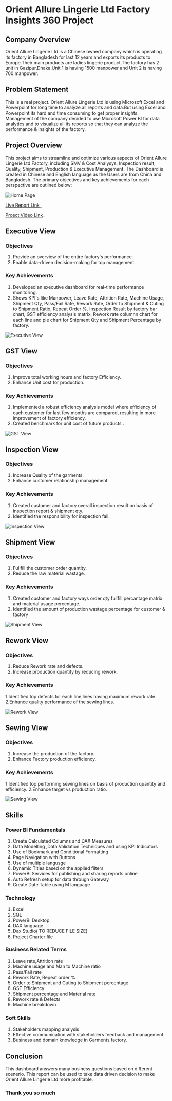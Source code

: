 # Orient Allure Lingerie Ltd Factory Insights 360 Project

## Company Overview
Orient Allure Lingerie Ltd is a Chinese owned company which is operating its factory in Bangladesh for last 12 years and exports its products to Europe.Their main products are ladies lingerie product.The factory has 2 unit in Gazipur,Dhaka.Unit 1 is having 1500 manpower and Unit 2 is having 700 manpower.

## Problem Statement
This is a real project. Orient Allure Lingerie Ltd is using Microsoft Excel and Powerpoint for long time to analyze all reports and data.But using Excel and Powerpoint its hard and time consuming to get proper insights. Management of the company decided to use Microsoft Power BI for data analytics and to visualize all its reports so that they can analyze the performance & insights of the factory.

## Project Overview
This project aims to streamline and optimize various aspects of Orient Allure Lingerie Ltd Factory, including SMV & Cost Analysys, Inspection result, Quality, Shipment, Production & Executive Management. The Dashboard is created in Chinese and English language as the Users are from China and Bangladesh. The primary objectives and key achievements for each perspective are outlined below:

![Home Page](https://github.com/alisyedakkas/Factory-Insights-360/blob/main/Media/Dashboard%20Photos/Home%20Page.png)


[Live Report Link](https://app.powerbi.com/view?r=eyJrIjoiYjA0ZTc5YzItM2M3Mi00Y2IwLWI4OTktMWE2MjBmYjI3NDk3IiwidCI6ImM2ZTU0OWIzLTVmNDUtNDAzMi1hYWU5LWQ0MjQ0ZGM1YjJjNCJ9)_

[Proect Video Link](https://www.youtube.com/embed/7VPdxJDEAcM?si=6-DBfMA-_WKU0o_R)_


## Executive View
### Objectives
1. Provide an overview of the entire factory's performance.
2. Enable data-driven decision-making for top management.
### Key Achievements
1. Developed an executive dashboard for real-time performance monitoring.
2. Shows KPI's like Manpower, Leave Rate, Attrition Rate, Machine Usage, Shipment Qty, Pass/Fail Rate, Rework Rate, Order to Shipment & Cuting to Shipment Ratio, Repeat Order %. Inspection Result by factory bar chart, GST efficiency analysis matrix, Rework rate columnn chart for each line and pie chart for Shipment Qty and Shipment Percentage by factory.

![Executive View](https://github.com/alisyedakkas/Factory-Insights-360/blob/main/Media/Dashboard%20Photos/Executive%20View.png)


## GST View
### Objectives
1. Improve total working hours and factory Efficiency.
2. Enhance Unit cost for production.
### Key Achievements
1. Implemented a robust efficiency analysis model where efficiency of each customer for last few months are compared, resulting in more improvement of factory efficiency.
2. Created benchmark for unit cost of future products .
   
![GST View](https://github.com/alisyedakkas/Factory-Insights-360/blob/main/Media/Dashboard%20Photos/GST%20View.png)

## Inspection View
### Objectives
1. Increase Quality of the garments.
2. Enhance customer relationship management.
### Key Achievements
1. Created customer and factory overall inspection result on basis of inspection report & shipment qty.
2. Identified the responsibility for inspection fail.

![Inspection View](https://github.com/alisyedakkas/Factory-Insights-360/blob/main/Media/Dashboard%20Photos/Inspection%20View.png)

## Shipment View
### Objectives
1. Fullfill the customer order quantity.
2. Reduce the raw material wastage.
### Key Achievements
1. Created customer and factory ways order qty fullfill percantage matrix and material usage percentage.
2. Identified the amount of production wastage percentage for customer & factory

![Shipment View](https://github.com/alisyedakkas/Factory-Insights-360/blob/main/Media/Dashboard%20Photos/Shipment%20View.png)

## Rework View
### Objectives
1. Reduce Rework rate and defects.
2. Increase production quantity by reducing rework.
### Key Achievements
1.Identified top defects for each line,lines having maximum rework rate.
2.Enhance quality performance of the sewing lines.

![Rework View](https://github.com/alisyedakkas/Factory-Insights-360/blob/main/Media/Dashboard%20Photos/Rework%20View.png)

## Sewing View
### Objectives
1. Increase the production of the factory.
2. Enhance Factory production efficiency.
### Key Achievements
1.Identified top performing sewing lines on basis of production quantity and efficiency.
2.Enhance target vs production ratio.

![Sewing View](https://github.com/alisyedakkas/Factory-Insights-360/blob/main/Media/Dashboard%20Photos/Sewing%20View.png)

## Skills
### Power BI Fundamentals
1. Create Calculated Columns and DAX Measures
2. Data Modelling ,Data Validation Techniques and using KPI Indicators
3. Use of Bookmark and Conditional Formatting
4. Page Navigation with Buttons
5. Use of multiple langusge
6. Dynamic Titles based on the applied filters
7. PowerBI Services for publishing and sharing reports online
8. Auto Refresh setup for data through Gateway
9. Create Date Table using M language
    
### Technology
1. Excel
2. SQL
3. PowerBI Desktop
4. DAX language
5. Dax Studio( TO REDUCE FILE SIZE)
6. Project Charter file
   
### Business Related Terms
1. Leave rate,Attrition rate
2. Machine usage and Man to Machine ratio
3. Pass/Fail rate
4. Rework Rate, Repeat order %
5. Order to Shipment and Cuting to Shipment percentage
6. GST Efficiency
7. Shipment percentage and Material rate
8. Rework rate & Defects
9. Machine breakdown
### Soft Skills
1. Stakeholders mapping analysis
2. Effective communication with stakeholders feedback and management
3. Business and domain knowledge in Garments factory.
## Conclusion
This dashboard answers many business questions based on different scenerio.
This report can be used to take data driven decision to make Orient Allure Lingerie Ltd more profitable.

### Thank you so much
